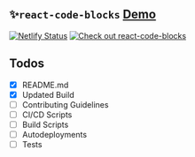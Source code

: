 ## ✨`react-code-blocks` [Demo](https://react-code-blocks.netlify.com/)
[![Netlify Status](https://api.netlify.com/api/v1/badges/a2a9f006-efd5-476f-ade6-11cde1ddc11e/deploy-status)](https://app.netlify.com/sites/react-code-blocks/deploys)
[![Check out react-code-blocks](https://codesandbox.io/static/img/play-codesandbox.svg)](https://codesandbox.io/s/react-code-blocks-xgjrr?fontsize=14)


## Todos
- [x] README.md
- [x] Updated Build
- [ ] Contributing Guidelines
- [ ] CI/CD Scripts
- [ ] Build Scripts
- [ ] Autodeployments
- [ ] Tests